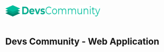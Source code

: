 <img src="assets/logo.png" alt="Devs Community" width="300" style="margin-bottom: 20px"/>


# Devs Community - Web Application
